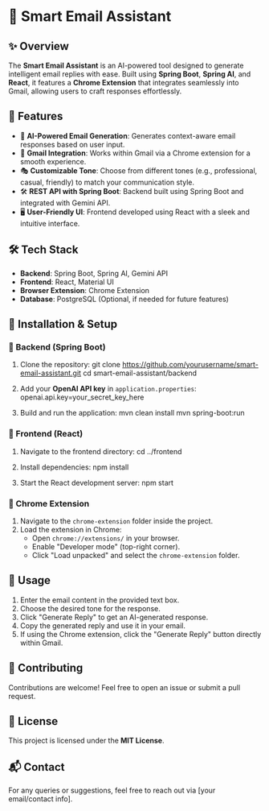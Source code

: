 # 🚀 Smart Email Assistant

## ✨ Overview
The **Smart Email Assistant** is an AI-powered tool designed to generate intelligent email replies with ease. Built using **Spring Boot**, **Spring AI**, and **React**, it features a **Chrome Extension** that integrates seamlessly into Gmail, allowing users to craft responses effortlessly.

## 🌟 Features
- 🤖 **AI-Powered Email Generation**: Generates context-aware email responses based on user input.
- 📩 **Gmail Integration**: Works within Gmail via a Chrome extension for a smooth experience.
- 🎭 **Customizable Tone**: Choose from different tones (e.g., professional, casual, friendly) to match your communication style.
- 🛠 **REST API with Spring Boot**: Backend built using Spring Boot and integrated with Gemini API.
- 🖥 **User-Friendly UI**: Frontend developed using React with a sleek and intuitive interface.

## 🛠 Tech Stack
- **Backend**: Spring Boot, Spring AI, Gemini API
- **Frontend**: React, Material UI
- **Browser Extension**: Chrome Extension
- **Database**: PostgreSQL (Optional, if needed for future features)

## 🚀 Installation & Setup
### 📌 Backend (Spring Boot)
1. Clone the repository:
   git clone https://github.com/yourusername/smart-email-assistant.git
   cd smart-email-assistant/backend

2. Add your **OpenAI API key** in `application.properties`:
   openai.api.key=your_secret_key_here

3. Build and run the application:
   mvn clean install
   mvn spring-boot:run


### 📌 Frontend (React)
1. Navigate to the frontend directory:
   cd ../frontend
 
2. Install dependencies:
   npm install

3. Start the React development server:
   npm start


### 📌 Chrome Extension
1. Navigate to the `chrome-extension` folder inside the project.
2. Load the extension in Chrome:
   - Open `chrome://extensions/` in your browser.
   - Enable "Developer mode" (top-right corner).
   - Click "Load unpacked" and select the `chrome-extension` folder.

## 🎯 Usage
1. Enter the email content in the provided text box.
2. Choose the desired tone for the response.
3. Click "Generate Reply" to get an AI-generated response.
4. Copy the generated reply and use it in your email.
5. If using the Chrome extension, click the "Generate Reply" button directly within Gmail.

## 🤝 Contributing
Contributions are welcome! Feel free to open an issue or submit a pull request. 

## 📜 License
This project is licensed under the **MIT License**.

## 📬 Contact
For any queries or suggestions, feel free to reach out via [your email/contact info].
